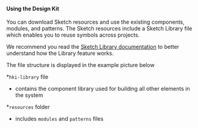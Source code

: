 #### Using the Design Kit

You can download Sketch resources and use the existing components, modules, and patterns. The Sketch resources include a Sketch Library file which enables you to reuse symbols across projects.

We recommend you read the [Sketch Library documentation](https://sketchapp.com/docs/libraries/) to better understand how the Library feature works.

The file structure is displayed in the example picture below

*`hki-library` file
- contains the component library used for building all other elements in the system

*`resources` folder
- includes `modules` and `patterns` files
